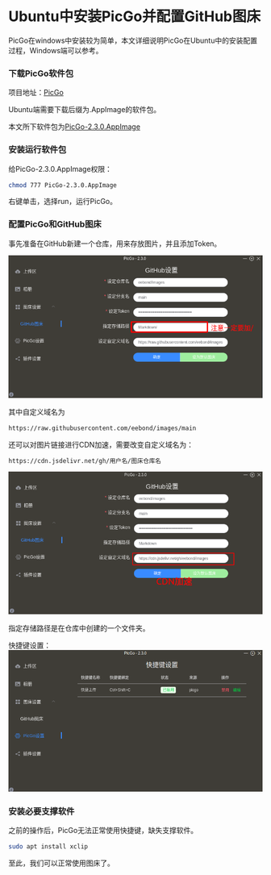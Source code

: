 # Ubuntu中安装PicGo并配置GitHub图床


PicGo在windows中安装较为简单，本文详细说明PicGo在Ubuntu中的安装配置过程，Windows端可以参考。

### 下载PicGo软件包

项目地址：[PicGo](https://github.com/Molunerfinn/PicGo/releases)

Ubuntu端需要下载后缀为.AppImage的软件包。

本文所下软件包为[PicGo-2.3.0.AppImage](https://github.com/Molunerfinn/PicGo/releases/download/v2.3.0/PicGo-2.3.0.AppImage)

### 安装运行软件包

给PicGo-2.3.0.AppImage权限：

```bash
chmod 777 PicGo-2.3.0.AppImage
```

右键单击，选择run，运行PicGo。

### 配置PicGo和GitHub图床

事先准备在GitHub新建一个仓库，用来存放图片，并且添加Token。

![ ](/images/Markdown/20220331205442.png)

其中自定义域名为  

```bash
https://raw.githubusercontent.com/eebond/images/main
```

还可以对图片链接进行CDN加速，需要改变自定义域名为：

```bash
https://cdn.jsdelivr.net/gh/用户名/图床仓库名
```

![ ](/images/Markdown/20220331185426.png)

指定存储路径是在仓库中创建的一个文件夹。

快捷键设置：
![ ](/images/Markdown/20220331141114.png)

### 安装必要支撑软件

之前的操作后，PicGo无法正常使用快捷键，缺失支撑软件。

```bash
sudo apt install xclip
```

至此，我们可以正常使用图床了。  

